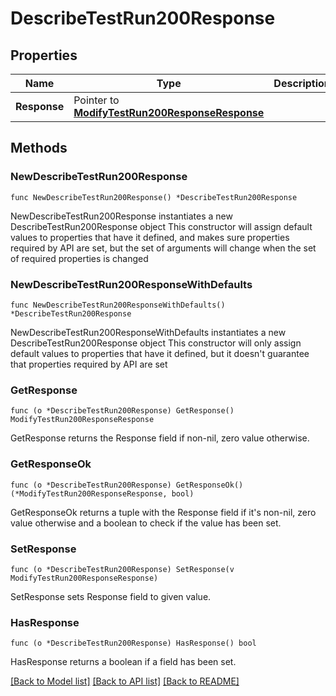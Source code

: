 # DescribeTestRun200Response

## Properties

Name | Type | Description | Notes
------------ | ------------- | ------------- | -------------
**Response** | Pointer to [**ModifyTestRun200ResponseResponse**](ModifyTestRun200ResponseResponse.md) |  | [optional] 

## Methods

### NewDescribeTestRun200Response

`func NewDescribeTestRun200Response() *DescribeTestRun200Response`

NewDescribeTestRun200Response instantiates a new DescribeTestRun200Response object
This constructor will assign default values to properties that have it defined,
and makes sure properties required by API are set, but the set of arguments
will change when the set of required properties is changed

### NewDescribeTestRun200ResponseWithDefaults

`func NewDescribeTestRun200ResponseWithDefaults() *DescribeTestRun200Response`

NewDescribeTestRun200ResponseWithDefaults instantiates a new DescribeTestRun200Response object
This constructor will only assign default values to properties that have it defined,
but it doesn't guarantee that properties required by API are set

### GetResponse

`func (o *DescribeTestRun200Response) GetResponse() ModifyTestRun200ResponseResponse`

GetResponse returns the Response field if non-nil, zero value otherwise.

### GetResponseOk

`func (o *DescribeTestRun200Response) GetResponseOk() (*ModifyTestRun200ResponseResponse, bool)`

GetResponseOk returns a tuple with the Response field if it's non-nil, zero value otherwise
and a boolean to check if the value has been set.

### SetResponse

`func (o *DescribeTestRun200Response) SetResponse(v ModifyTestRun200ResponseResponse)`

SetResponse sets Response field to given value.

### HasResponse

`func (o *DescribeTestRun200Response) HasResponse() bool`

HasResponse returns a boolean if a field has been set.


[[Back to Model list]](../README.md#documentation-for-models) [[Back to API list]](../README.md#documentation-for-api-endpoints) [[Back to README]](../README.md)


